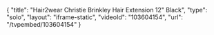 {
    "title": "Hair2wear Christie Brinkley Hair Extension  12\" Black",
    "type": "solo",
    "layout": "iframe-static",
    "videoId": "103604154",
    "url": "\/tvpembed\/103604154"
}